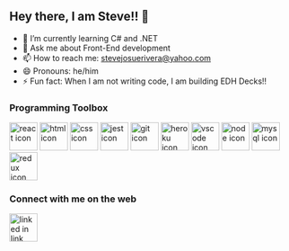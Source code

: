 ## Hey there, I am Steve!! 👋

<!--
**Purefallen11/Purefallen11** is a ✨ _special_ ✨ repository because its `README.md` (this file) appears on your GitHub profile.

Here are some ideas to get you started:

- 🔭 I’m currently working on ...
-->
- 🌱 I’m currently learning C# and .NET
- 💬 Ask me about Front-End development
- 📫 How to reach me: stevejosuerivera@yahoo.com
- 😄 Pronouns: he/him
- ⚡ Fun fact: When I am not writing code, I am building EDH Decks!!

### Programming Toolbox
<p align='left' dir='auto'>
  <!--React-->
  <img src="https://cdn.jsdelivr.net/gh/devicons/devicon/icons/react/react-original.svg" width='50' height='50' alt='react icon' />
  <!--HTMl-->
  <img src="https://cdn.jsdelivr.net/gh/devicons/devicon/icons/html5/html5-original-wordmark.svg"  width='50' height='50' alt='html icon' />
  <!--CSS-->
  <img src="https://cdn.jsdelivr.net/gh/devicons/devicon/icons/css3/css3-original-wordmark.svg" width='50' height='50' alt='css icon' />
  <!--Jest-->
  <img src="https://cdn.jsdelivr.net/gh/devicons/devicon/icons/jest/jest-plain.svg" width='50' height='50' alt='jest icon' />
  <!--GIT-->
  <img src="https://cdn.jsdelivr.net/gh/devicons/devicon/icons/git/git-original-wordmark.svg" width='50' height='50' alt='git icon'/>
  <!--Heroku-->
  <img src="https://cdn.jsdelivr.net/gh/devicons/devicon/icons/heroku/heroku-original-wordmark.svg" width='50' height='50' alt='heroku icon' />
  <!--VSCode-->
  <img src="https://cdn.jsdelivr.net/gh/devicons/devicon/icons/vscode/vscode-original-wordmark.svg" width='50' height='50' alt='vscode icon' />
  <!--Node-->
  <img src="https://cdn.jsdelivr.net/gh/devicons/devicon/icons/nodejs/nodejs-original-wordmark.svg" width='50' height='50' alt='node icon' />
  <!--MySQL-->
  <img src="https://cdn.jsdelivr.net/gh/devicons/devicon/icons/mysql/mysql-original-wordmark.svg" width='50' height='50' alt='mysql icon' />
  <!--Redux-->
  <img src="https://cdn.jsdelivr.net/gh/devicons/devicon/icons/redux/redux-original.svg" width='50' height='50' alt='redux icon' />
</p>

### Connect with me on the web
<p align='left' dir='auto'>
  <a href='https://www.linkedin.com/in/steve-rivera/'>
    <img src="https://cdn.jsdelivr.net/gh/devicons/devicon/icons/linkedin/linkedin-original.svg" width='50' height='50' alt='linked in link' />
  </a>
</p>



